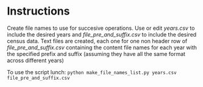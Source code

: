 # Instructions

Create file names to use for succesive operations.
Use or edit *years.csv* to include the desired years and *file_pre_and_suffix.csv* to include the desired census data.
Text files are created, each one for one non header row of *file_pre_and_suffix.csv* containing the content file names for each year with the specified prefix and suffix (assuming they have all the same format across different years)

To use the script lunch:
```python make_file_names_list.py years.csv file_pre_and_suffix.csv```